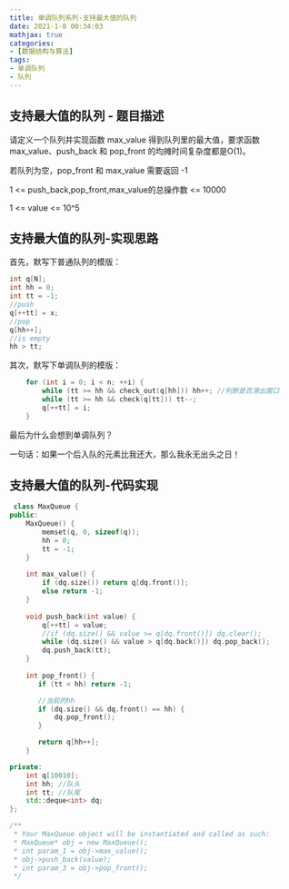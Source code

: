 ```yaml
---
title: 单调队列系列-支持最大值的队列
date: 2021-1-8 00:34:03
mathjax: true
categories:
- [数据结构与算法]
tags: 
- 单调队列
- 队列
---
```


## 支持最大值的队列 - 题目描述

请定义一个队列并实现函数 max_value 得到队列里的最大值，要求函数max_value、push_back 和 pop_front 的均摊时间复杂度都是O(1)。

若队列为空，pop_front 和 max_value 需要返回 -1

1 <= push_back,pop_front,max_value的总操作数 <= 10000

1 <= value <= 10^5

## 支持最大值的队列-实现思路

首先，默写下普通队列的模版：

```cpp
int q[N];
int hh = 0;
int tt = -1;
//push
q[++tt] = x;
//pop
q[hh++];
//is empty
hh > tt;
```

其次，默写下单调队列的模版：

```cpp
    for (int i = 0; i < n; ++i) {
        while (tt >= hh && check_out(q[hh])) hh++; //判断是否滑出窗口
        while (tt >= hh && check(q[tt])) tt--;
        q[++tt] = i;
    }
```

最后为什么会想到单调队列？

一句话：如果一个后入队的元素比我还大，那么我永无出头之日！

## 支持最大值的队列-代码实现

```cpp
 class MaxQueue {
public:
    MaxQueue() {
        memset(q, 0, sizeof(q));
        hh = 0;
        tt = -1;
    }
    
    int max_value() {
        if (dq.size()) return q[dq.front()];
        else return -1;
    }
    
    void push_back(int value) {
        q[++tt] = value;
        //if (dq.size() && value >= q[dq.front()]) dq.clear();
        while (dq.size() && value > q[dq.back()]) dq.pop_back();
        dq.push_back(tt);
    }
    
    int pop_front() {
       if (tt < hh) return -1;

       //当前的hh
       if (dq.size() && dq.front() == hh) {
           dq.pop_front();
       }

       return q[hh++];
    }

private:
    int q[10010];
    int hh; //队头
    int tt; //队尾
    std::deque<int> dq;
};

/**
 * Your MaxQueue object will be instantiated and called as such:
 * MaxQueue* obj = new MaxQueue();
 * int param_1 = obj->max_value();
 * obj->push_back(value);
 * int param_3 = obj->pop_front();
 */
```

